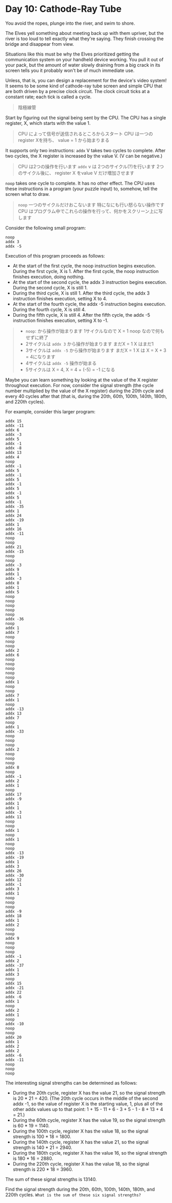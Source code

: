 # Day 10: Cathode-Ray Tube

You avoid the ropes, plunge into the river, and swim to shore.

The Elves yell something about meeting back up with them upriver,
but the river is too loud to tell exactly what they're saying.
They finish crossing the bridge and disappear from view.

Situations like this must be why the Elves prioritized getting the communication system
on your handheld device working.
You pull it out of your pack, but the amount of water slowly draining from a big crack
in its screen tells you it probably won't be of much immediate use.

Unless, that is, you can design a replacement for the device's video system!
It seems to be some kind of cathode-ray tube screen and simple CPU
that are both driven by a precise clock circuit.
The clock circuit ticks at a constant rate; each tick is called a cycle.

> 陰極線管

Start by figuring out the signal being sent by the CPU.
The CPU has a single register, X, which starts with the value 1.

> CPU によって信号が送信されるところからスタート
> CPU は一つのregister Xを持ち、 value = 1 から始まりまる

It supports only two instructions:
`addx` V takes two cycles to complete.
After two cycles, the X register is increased by the value V. (V can be negative.)

> CPU は2つの操作を行います
> `addx` v は 2つのサイクル(?)を行います
> 2つのサイクル後に、 register X をvalue V だけ増加させます

`noop` takes one cycle to complete. It has no other effect.
The CPU uses these instructions in a program (your puzzle input) to,
somehow, tell the screen what to draw.

> `noop` 一つのサイクルだけおこないます 特になにも行い怒らない操作です
> CPU はプログラム中でこれらの操作を行って、何かをスクリーン上に写します

Consider the following small program:

```
noop
addx 3
addx -5
```

Execution of this program proceeds as follows:

- At the start of the first cycle, the noop instruction begins execution.
  During the first cycle, X is 1.
  After the first cycle, the noop instruction finishes execution, doing nothing.
- At the start of the second cycle, the addx 3 instruction begins execution.
  During the second cycle, X is still 1.
- During the third cycle, X is still 1.
  After the third cycle, the addx 3 instruction finishes execution, setting X to 4.
- At the start of the fourth cycle, the addx -5 instruction begins execution.
  During the fourth cycle, X is still 4.
- During the fifth cycle, X is still 4.
  After the fifth cycle, the addx -5 instruction finishes execution, setting X to -1.

> - `noop`: から操作が始まります
>   1サイクルなので X = 1
>   noop なので何もせずに終了
> - 2サイクルは `addx 3` から操作が始まります まだX = 1
>   X はまだ1
> - 3サイクルは `addx -5` から操作が始まります まだX = 1
>   X は X = X + 3 = 4になります
> - 4サイクルは `addx -5` 操作が始まる
> - 5サイクルは X = 4, X = 4 + (-5) = -1 になる

Maybe you can learn something by looking at the value of the X register throughout execution.
For now, consider the signal strength (the cycle number multiplied by the value of the X register)
during the 20th cycle and every 40 cycles after that
(that is, during the 20th, 60th, 100th, 140th, 180th, and 220th cycles).

For example, consider this larger program:

```
addx 15
addx -11
addx 6
addx -3
addx 5
addx -1
addx -8
addx 13
addx 4
noop
addx -1
addx 5
addx -1
addx 5
addx -1
addx 5
addx -1
addx 5
addx -1
addx -35
addx 1
addx 24
addx -19
addx 1
addx 16
addx -11
noop
noop
addx 21
addx -15
noop
noop
addx -3
addx 9
addx 1
addx -3
addx 8
addx 1
addx 5
noop
noop
noop
noop
noop
addx -36
noop
addx 1
addx 7
noop
noop
noop
addx 2
addx 6
noop
noop
noop
noop
noop
addx 1
noop
noop
addx 7
addx 1
noop
addx -13
addx 13
addx 7
noop
addx 1
addx -33
noop
noop
noop
addx 2
noop
noop
noop
addx 8
noop
addx -1
addx 2
addx 1
noop
addx 17
addx -9
addx 1
addx 1
addx -3
addx 11
noop
noop
addx 1
noop
addx 1
noop
noop
addx -13
addx -19
addx 1
addx 3
addx 26
addx -30
addx 12
addx -1
addx 3
addx 1
noop
noop
noop
addx -9
addx 18
addx 1
addx 2
noop
noop
addx 9
noop
noop
noop
addx -1
addx 2
addx -37
addx 1
addx 3
noop
addx 15
addx -21
addx 22
addx -6
addx 1
noop
addx 2
addx 1
noop
addx -10
noop
noop
addx 20
addx 1
addx 2
addx 2
addx -6
addx -11
noop
noop
noop
```

The interesting signal strengths can be determined as follows:

- During the 20th cycle, register X has the value 21, so the signal strength is 20 * 21 = 420.
  (The 20th cycle occurs in the middle of the second addx -1,
  so the value of register X is the starting value, 1,
  plus all of the other addx values up to that point: 1 + 15 - 11 + 6 - 3 + 5 - 1 - 8 + 13 + 4 = 21.)
- During the 60th cycle, register X has the value 19, so the signal strength is 60 * 19 = 1140.
- During the 100th cycle, register X has the value 18, so the signal strength is 100 * 18 = 1800.
- During the 140th cycle, register X has the value 21, so the signal strength is 140 * 21 = 2940.
- During the 180th cycle, register X has the value 16, so the signal strength is 180 * 16 = 2880.
- During the 220th cycle, register X has the value 18, so the signal strength is 220 * 18 = 3960.

The sum of these signal strengths is 13140.

Find the signal strength during the 20th, 60th, 100th, 140th, 180th, and 220th cycles.
`What is the sum of these six signal strengths?`
